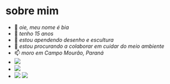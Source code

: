 # sobre mim
- 👋 _oie, meu nome é bia_
- 👀 _tenho 15 anos_
- 🌱 _estou apendendo desenho e escultura_
- :hand_over_mouth: _estou procurando a colaborar em cuidar do meio ambiente_
- 📫 _moro em Campo Mourão, Paraná_
- ![](https://img.shields.io/badge/Scratch-4D97FF?style=for-the-badge&logo=Scratch&logoColor=white)
- ![](https://img.shields.io/badge/JavaScript-323330?style=for-the-badge&logo=javascript&logoColor=F7DF1E)
- <a href="https://instagram.com/coloque-o-seu-instagram-aqui" target="_blank"><img src="https://img.shields.io/badge/-Instagram-%23E4405F?style=for-the-badge&logo=instagram&logoColor=white" target="_blank"></a>
<a href = "mailto:coloque-o-seu-e-mail-aqui"><img src="https://img.shields.io/badge/Gmail-D14836?style=for-the-badge&logo=gmail&logoColor=white" target="_blank"></a>

